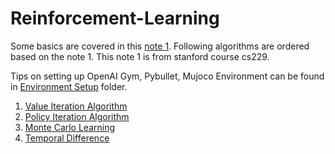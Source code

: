 # Reinforcement-Learning
Some basics are covered in this [note 1](https://github.com/Shauqi/Reinforcement-Learning/blob/main/Reinforcement_Learning_Note_1.pdf). Following algorithms are ordered based on the note 1. This note 1 is from stanford course cs229.

Tips on setting up OpenAI Gym, Pybullet, Mujoco Environment can be found in [Environment Setup](https://github.com/Shauqi/Reinforcement-Learning/tree/main/Environment_Setup) folder.

1. [Value Iteration Algorithm](https://github.com/Shauqi/Reinforcement-Learning/tree/main/1_value_iteration)
2. [Policy Iteration Algorithm](https://github.com/Shauqi/Reinforcement-Learning/tree/main/2_Policy_Iteration)
3. [Monte Carlo Learning](https://github.com/Shauqi/Reinforcement-Learning/tree/main/3_Monte_Carlo_Learning)
4. [Temporal Difference](https://github.com/Shauqi/Reinforcement-Learning/tree/main/3_Monte_Carlo_Learning)
